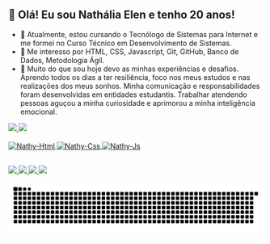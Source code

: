 <h2>👋 Olá! Eu sou Nathália Elen e tenho 20 anos!</h2>

- 👀 Atualmente, estou cursando o Tecnólogo de Sistemas para Internet e me formei no Curso Técnico em Desenvolvimento de Sistemas.
- 🌱 Me interesso por HTML, CSS, Javascript, Git, GitHub, Banco de Dados, Metodologia Ágil.
- 💞️ Muito do que sou hoje devo as minhas experiências e desafios. Aprendo todos os dias a ter resiliência, foco nos meus estudos e nas realizações dos meus sonhos. Minha comunicação e responsabilidades foram desenvolvidas em entidades estudantis. Trabalhar atendendo pessoas aguçou a minha curiosidade e aprimorou a minha inteligência emocional.

<div>
  <a href="https://github.com/NathaliaElen">
  <img height = "180em" src = "https://github-readme-stats.vercel.app/api?username=NathaliaElen&show_icons=true&theme=dracula&include_all_commits=true&count_private=true" />
  <img height = "180em" src = "https://github-readme-stats.vercel.app/api/top-langs/?username=NathaliaElen&layout=compact&langs_count=7&theme=dracula" />
</div>

<div style = "display: inline_block"> <br>
  <img align="center" alt="Nathy-Html" height="30" width="40" src="https://cdn.jsdelivr.net/gh/devicons/devicon/icons/html5/html5-original.svg" />
  <img align="center" alt="Nathy-Css" height="30" width="40" src="https://cdn.jsdelivr.net/gh/devicons/devicon/icons/css3/css3-original.svg" />
  <img align="center" alt="Nathy-Js" height="30" width="40" src="https://cdn.jsdelivr.net/gh/devicons/devicon/icons/javascript/javascript-original.svg" />
</div>
  
  ##

<div> 
  
  <a href = "mailto:nathaliaelen79@gmail.com">
    <img src="https://img.shields.io/badge/-Gmail-%23333?style=for-the-badge&logo=gmail&logoColor=white" target="_blank">
  </a>
  
  <a href="https://www.linkedin.com/in/nathália-elen-5043ab1b2" target="_blank">
    <img src="https://img.shields.io/badge/-LinkedIn-%230077B5?style=for-the-badge&logo=linkedin&logoColor=white" target="_blank">
  </a>
  
  <a href="https://instagram.com/ops.nathalia" target="_blank">
    <img src="https://img.shields.io/badge/-Instagram-%23E4405F?style=for-the-badge&logo=instagram&logoColor=white" target="_blank">
  </a>
  
  <a href="https://www.facebook.com/nathalia.ellen.5458" target="_blank">
    <img src="https://img.shields.io/badge/Facebook-1877F2?style=for-the-badge&logo=facebook&logoColor=white" target="_blank">
  </a>
 
  ![Snake animation](https://github.com/NathaliaElen/NathaliaElen/blob/output/github-contribution-grid-snake.svg)
 
</div>


